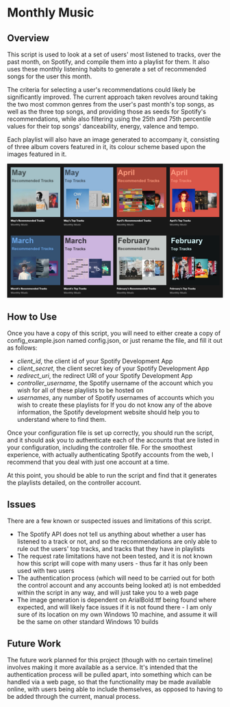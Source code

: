 Monthly Music
====
Overview
----
This script is used to look at a set of users' most listened to tracks, over the past month, on Spotify, and compile them into a playlist for them. It also uses these monthly listening habits to generate a set of recommended songs for the user this month.

The criteria for selecting a user's recommendations could likely be significantly improved. The current approach taken revolves around taking the two most common genres from the user's past month's top songs, as well as the three top songs, and providing those as seeds for Spotify's recommendations, while also filtering using the 25th and 75th percentile values for their top songs' danceability, energy, valence and tempo.

Each playlist will also have an image generated to accompany it, consisting of three album covers featured in it, its colour scheme based upon the images featured in it.

![Playlist Preview](/preview.png)

How to Use
----
Once you have a copy of this script, you will need to either create a copy of config_example.json named config.json, or just rename the file, and fill it out as follows:
- _client\_id_, the client id of your Spotify Development App
- _client\_secret_, the client secret key of your Spotify Development App
- _redirect\_uri_, the redirect URI of your Spotify Development App
- _controller\_username_, the Spotify username of the account which you wish for all of these playlists to be hosted on
- _usernames_, any number of Spotify usernames of accounts which you wish to create these playlists for
If you do not know any of the above information, the Spotify development website should help you to understand where to find them.

Once your configuration file is set up correctly, you should run the script, and it should ask you to authenticate each of the accounts that are listed in your configuration, including the controller file. For the smoothest experience, with actually authenticating Spotify accounts from the web, I recommend that you deal with just one account at a time.

At this point, you should be able to run the script and find that it generates the playlists detailed, on the controller account.

Issues
----
There are a few known or suspected issues and limitations of this script.
- The Spotify API does not tell us anything about whether a user has listened to a track or not, and so the recommendations are only able to rule out the users' top tracks, and tracks that they have in playlists
- The request rate limitations have not been tested, and it is not known how this script will cope with many users - thus far it has only been used with two users
- The authentication process (which will need to be carried out for both the control account and any accounts being looked at) is not embedded within the script in any way, and will just take you to a web page
- The image generation is dependent on ArialBold.ttf being found where expected, and will likely face issues if it is not found there - I am only sure of its location on my own Windows 10 machine, and assume it will be the same on other standard Windows 10 builds

Future Work
----
The future work planned for this project (though with no certain timeline) involves making it more available as a service. It's intended that the authentication process will be pulled apart, into something which can be handled via a web page, so that the functionality may be made available online, with users being able to include themselves, as opposed to having to be added through the current, manual process.